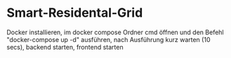 # Smart-Residental-Grid

Docker installieren, im docker compose Ordner cmd öffnen und den Befehl "docker-compose up -d" ausführen, nach Ausführung kurz warten (10 secs), backend starten, frontend starten

